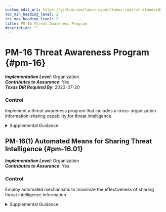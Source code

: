 ```yaml
---
custom_edit_url: https://github.com/tamus-cyber/tamus-control-standards/tree/main/content/tamus.edu/TAMUS_profile.xml
toc_min_heading_level: 2
toc_max_heading_level: 2
title: PM-16 Threat Awareness Program
description: ""
---
```


# PM-16 Threat Awareness Program {#pm-16}

_**Implementation Level**_: Organization\
_**Contributes to Assurance**_: Yes\
_**Texas DIR Required By**_: 2023-07-20

### Control

Implement a threat awareness program that includes a cross-organization information-sharing capability for threat intelligence.


<details><summary>Supplemental Guidance</summary>Because of the constantly changing and increasing sophistication of adversaries, especially the advanced persistent threat (APT), it may be more likely that adversaries can successfully breach or compromise organizational systems. One of the best techniques to address this concern is for organizations to share threat information, including threat events (i.e., tactics, techniques, and procedures) that organizations have experienced, mitigations that organizations have found are effective against certain types of threats, and threat intelligence (i.e., indications and warnings about threats). Threat information sharing may be bilateral or multilateral. Bilateral threat sharing includes government-to-commercial and government-to-government cooperatives. Multilateral threat sharing includes organizations taking part in threat-sharing consortia. Threat information may require special agreements and protection, or it may be freely shared.</details>


## PM-16(1) Automated Means for Sharing Threat Intelligence {#pm-16.01}

_**Implementation Level**_: Organization\
_**Contributes to Assurance**_: Yes

### Control

Employ automated mechanisms to maximize the effectiveness of sharing threat intelligence information.


<details><summary>Supplemental Guidance</summary>To maximize the effectiveness of monitoring, it is important to know what threat observables and indicators the sensors need to be searching for. By using well-established frameworks, services, and automated tools, organizations improve their ability to rapidly share and feed the relevant threat detection signatures into monitoring tools.</details>
